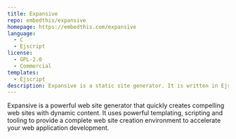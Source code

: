 ```yaml
---
title: Expansive
repo: embedthis/expansive
homepage: https://embedthis.com/expansive
language:
  - C
  - Ejscript
license:
  - GPL-2.0
  - Commercial
templates:
  - Ejscript
description: Expansive is a static site generator. It is written in Ejscript, and is blazing fast.
---
```


Expansive is a powerful web site generator that quickly creates compelling web sites with dynamic content.
It uses powerful templating, scripting and tooling to provide a complete web site creation environment
to accelerate your web application development.
